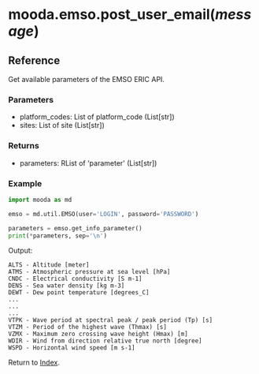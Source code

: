 # mooda.emso.post_user_email(*message*)

## Reference

Get available parameters of the EMSO ERIC API.

### Parameters

* platform_codes: List of platform_code (List[str])
* sites: List of site (List[str])

### Returns

* parameters: RList of 'parameter' (List[str])

### Example

```python
import mooda as md

emso = md.util.EMSO(user='LOGIN', password='PASSWORD')

parameters = emso.get_info_parameter()
print(*parameters, sep='\n')
```

Output:

```
ALTS - Altitude [meter]
ATMS - Atmospheric pressure at sea level [hPa]
CNDC - Electrical conductivity [S m-1]
DENS - Sea water density [kg m-3]
DEWT - Dew point temperature [degrees_C]
...
...
...
VTPK - Wave period at spectral peak / peak period (Tp) [s]
VTZM - Period of the highest wave (Thmax) [s]
VZMX - Maximum zero crossing wave height (Hmax) [m]
WDIR - Wind from direction relative true north [degree]
WSPD - Horizontal wind speed [m s-1]
```

Return to [Index](../../index_api_reference.md).
